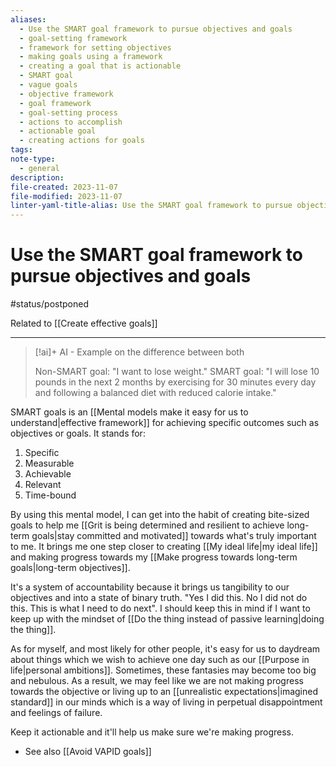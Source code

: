 ```yaml
---
aliases:
  - Use the SMART goal framework to pursue objectives and goals
  - goal-setting framework
  - framework for setting objectives
  - making goals using a framework
  - creating a goal that is actionable
  - SMART goal
  - vague goals
  - objective framework
  - goal framework
  - goal-setting process
  - actions to accomplish
  - actionable goal
  - creating actions for goals
tags: 
note-type:
  - general
description: 
file-created: 2023-11-07
file-modified: 2023-11-07
linter-yaml-title-alias: Use the SMART goal framework to pursue objectives and goals
---
```


# Use the SMART goal framework to pursue objectives and goals

#status/postponed

Related to [[Create effective goals]]

---

> [!ai]+ AI - Example on the difference between both
>
> Non-SMART goal: "I want to lose weight."
> SMART goal: "I will lose 10 pounds in the next 2 months by exercising for 30 minutes every day and following a balanced diet with reduced calorie intake."

SMART goals is an [[Mental models make it easy for us to understand|effective framework]] for achieving specific outcomes such as objectives or goals. It stands for:
1. Specific
2. Measurable
3. Achievable
4. Relevant
5. Time-bound

By using this mental model, I can get into the habit of creating bite-sized goals to help me [[Grit is being determined and resilient to achieve long-term goals|stay committed and motivated]] towards what's truly important to me. It brings me one step closer to creating [[My ideal life|my ideal life]] and making progress towards my [[Make progress towards long-term goals|long-term objectives]].

It's a system of accountability because it brings us tangibility to our objectives and into a state of binary truth. "Yes I did this. No I did not do this. This is what I need to do next". I should keep this in mind if I want to keep up with the mindset of [[Do the thing instead of passive learning|doing the thing]].

As for myself, and most likely for other people, it's easy for us to daydream about things which we wish to achieve one day such as our [[Purpose in life|personal ambitions]]. Sometimes, these fantasies may become too big and nebulous. As a result, we may feel like we are not making progress towards the objective or living up to an [[unrealistic expectations|imagined standard]] in our minds which is a way of living in perpetual disappointment and feelings of failure.

Keep it actionable and it'll help us make sure we're making progress.

- See also [[Avoid VAPID goals]]